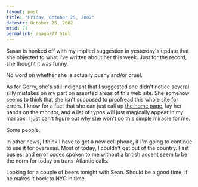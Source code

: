 ```yaml
---
layout: post
title: "Friday, October 25, 2002"
datestr: October 25, 2002
mtid: 77
permalink: /saga/77.html
---
```


Susan is honked off with my implied suggestion in yesterday's update that she
objected to what I've written about her this week. Just for the record, she
thought it was funny.

No word on whether she is actually pushy and/or cruel.

As for Gerry, she's still indignant that I suggested she didn't notice several
silly mistakes on my part on assorted areas of this web site. She somehow seems
to think that she isn't supposed to proofread this whole site for errors. I
know for a fact that she can just call up <a href="/">the home page</a>, lay
her hands on the monitor, and a list of typos will just magically appear in
my mailbox. I just can't figure out why she won't do this simple miracle for
me.

Some people.

In other news, I think I have to get a new cell phone, if I'm going to continue
to use it for overseas. Most of today, I couldn't get out of the country. Fast
busies, and error codes spoken to me without a british accent seem to be the
norm for today on trans-Atlantic calls.

Looking for a couple of beers tonight with Sean. Should be a good time, if
he makes it back to NYC in time.

